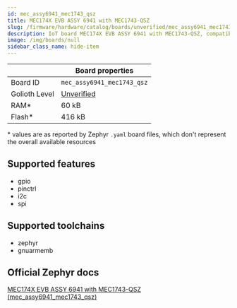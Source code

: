 ```yaml
---
id: mec_assy6941_mec1743_qsz
title: MEC174X EVB ASSY 6941 with MEC1743-QSZ
slug: /firmware/hardware/catalog/boards/unverified/mec_assy6941_mec1743_qsz
description: IoT board MEC174X EVB ASSY 6941 with MEC1743-QSZ, compatible with Golioth at unverified level.
image: /img/boards/null
sidebar_class_name: hide-item
---
```


[//]: # (This is an auto-generated file, do not edit! Changes to it will be lost upon re-generation)



|                | Board properties     |
| -------------  | -------------------- |
| Board ID       | `mec_assy6941_mec1743_qsz` |
| Golioth Level  | [Unverified](/firmware/hardware#unverified-boards) |
| RAM*           | 60 kB |
| Flash*         | 416 kB |

\* values are as reported by Zephyr `.yaml` board files, which don't represent the overall available resources



## Supported features

* gpio
* pinctrl
* i2c
* spi

## Supported toolchains

* zephyr
* gnuarmemb

## Official Zephyr docs

[MEC174X EVB ASSY 6941 with MEC1743-QSZ (mec_assy6941_mec1743_qsz)](https://docs.zephyrproject.org/latest/boards/microchip/mec_assy6941/doc/index.html)

